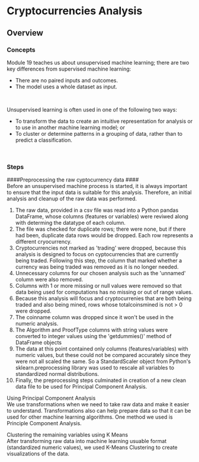 # Cryptocurrencies Analysis
## Overview 

### Concepts
Module 19 teaches us about unsupervised machine learning; there are two key differences from supervised machine learning:
* There are no paired inputs and outcomes.
* The model uses a whole dataset as input.
<br>

Unsupervised learning is often used in one of the following two ways:
* To transform the data to create an intuitive representation for analysis or to use in another machine learning model; or
* To cluster or determine patterns in a grouping of data, rather than to predict a classification.
<br>

### Steps
####Preprocessing the raw cyptocurrency data #### <br>
Before an unsupervised machine process is started, it is always important to ensure that the input data is suitable for this analysis. Therefore, an initial analysis and cleanup of the raw data was performed.
1. The raw data, provided in a csv file was read into a Python pandas DataFrame, whose columns (features or variables) were reviwed along with determing the datatype of each column.
2. The file was checked for duplicate rows; there were none, but if there had been, duplicate data rows would be dropped. Each row represents a different cryocurrency. 
3. Cryptocurrencies not marked as 'trading' were dropped, because this analysis is designed to focus on cyptocurrencies that are currently being traded. Following this step, the column that marked whether a currency was being traded was removed as it is no longer needed.
4. Unnecessary columns for our chosen analysis such as the 'unnamed' column were also removed.
5. Columns with 1 or more missing or null values were removed so that data being used for computations has no missing or out of range values.
6. Because this analysis will focus and cryptocurrenies that are both being traded and also being mined, rows whose totalcoinsmined is not > 0 were dropped. 
7. The coinname column was dropped since it won't be used in the numeric analysis.
8. The Algorithm and ProofType columns with string values were converted to integer values using the 'getdummies()' method of DataFrame objects
9. The data at this point contained only columns (features/variables) with numeric values, but these could not be compared accurately since they were not all scaled the same. So a StandardScaler object from Python's sklearn.preprocessing library was used to rescale all variables to standardized normal distributions.
10. Finally, the preprocessing steps culminated in creation of a new clean data file to be used for Principal Component Analysis. 

Using Principal Component Analysis <br>
We use transformations when we need to take raw data and make it easier to understand. Transformations also can help prepare data so that it can be used for other machine learning algorithms. One method we used is Principle Component Analysis.

Clustering the remaining variables using K Means <br>
After transforming raw data into machine learning usuable format (standardized numeric values), we used K-Means Clustering to create visualizations of the data.

